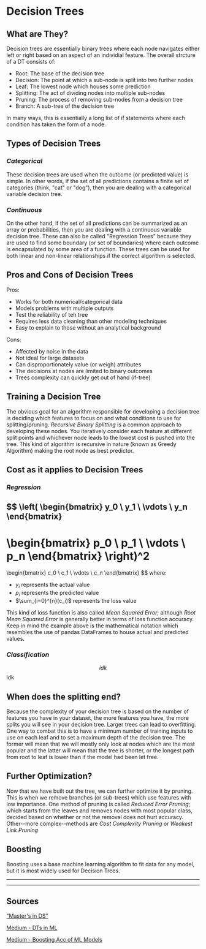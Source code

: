 # Decision Trees
## **What are They?**
Decision trees are essentially binary trees where each node navigates either left or right based on an aspect of an individial feature. The overall strcture of a DT consists of:
* Root: The base of the decision tree
* Decision: The point at which a sub-node is split into two further nodes
* Leaf: The lowest node which houses some prediction
* Splitting: The act of dividing nodes into multiple sub-nodes
* Pruning: The process of removing sub-nodes from a decision tree
* Branch: A sub-tree of the decision tree

In many ways, this is essentially a long list of if statements where each condition has taken the form of a node.
## **Types of Decision Trees**
### _Categorical_
These decision trees are used when the outcome (or predicted value) is simple. In other words, if the set of all predictions contains a finite set of categories (think, "cat" or "dog"), then you are dealing with a categorical variable decision tree.
### _Continuous_
On the other hand, if the set of all predictions can be summarized as an array or probabilities, then you are dealing with a continuous variable decision tree. These can also be called "Regression Trees" because they are used to find some boundary (or set of boundaries) where each outcome is encapsulated by some area of a function. These trees can be used for both linear and non-linear relationships if the correct algorithm is selected.

## **Pros and Cons of Decision Trees**
Pros:
* Works for both numerical/categorical data
* Models problems with multiple outputs
* Test the reliability of teh tree
* Requires less data cleaning than other modeling techniques
* Easy to explain to those without an analytical background

Cons:
* Affected by noise in the data
* Not ideal for large datasets
* Can disproportionately value (or weigh) attributes
* The decisions at nodes are limited to binary outcomes
* Trees complexity can quickly get out of hand (if-tree)

## **Training a Decision Tree**
The obvious goal for an algorithm responsible for developing a decision tree is deciding which features to focus on and what conditions to use for splitting/pruning. _Recursive Binary Splitting_ is a common approach to developing these nodes. You iteratively consider each feature at different split points and whichever node leads to the lowest cost is pushed into the tree. This kind of algorithm is recursive in nature (known as Greedy Algorithm) making the root node as best predictor.

## **Cost as it applies to Decision Trees**
### _Regression_
$$
\left(
\begin{bmatrix}
y_0 \\
y_1 \\
\vdots \\
y_n
\end{bmatrix}
-
\begin{bmatrix}
p_0 \\
p_1 \\
\vdots \\
p_n
\end{bmatrix}
\right)^2
=
\begin{bmatrix}
c_0 \\
c_1 \\
\vdots \\
c_n
\end{bmatrix}
$$
where:
* $y_i$ represents the actual value
* $p_i$ represents the predicted value
* $\sum_{i=0}^{n}(c_i)$ represents the loss value

This kind of loss function is also called _Mean Squared Error_; although _Root Mean Squared Error_ is generally better in terms of loss function accuracy. Keep in mind the example above is the mathematical notation which resembles the use of pandas DataFrames to house actual and predicted values.

### _Classification_
$$
idk
$$
idk

## **When does the splitting end?**
Because the complexity of your decision tree is based on the number of features you have in your dataset, the more features you have, the more splits you will see in your decision tree. Larger trees can lead to overfitting. One way to combat this is to have a minimum number of training inputs to use on each leaf and to set a maximum depth of the decision tree. The former will mean that we will mostly only look at nodes which are the most popular and the latter will mean that the tree is shorter, or the longest path from root to leaf is lower than if the model had been let free.

## **Further Optimization?**
Now that we have built out the tree, we can further optimize it by pruning. This is when we remove branches (or sub-trees) which use features with low importance. One method of pruning is called _Reduced Error Pruning_; which starts from the leaves and removes nodes with most popular class, decided based on whether or not the removal does not hurt accuracy. Other--more complex--methods are _Cost Complexity Pruning_ or _Weakest Link Pruning_

## **Boosting**
Boosting uses a base machine learning algorithm to fit data for any model, but it is most widely used for Decision Trees.

---
---
## **Sources**
["Master's in DS"](https://www.mastersindatascience.org/learning/machine-learning-algorithms/decision-tree/#:~:text=A%20decision%20tree%20is%20a,that%20contains%20the%20desired%20categorization.)

[Medium - DTs in ML](https://towardsdatascience.com/decision-trees-in-machine-learning-641b9c4e8052)

[Medium - Boosting Acc of ML Models](https://towardsdatascience.com/boosting-the-accuracy-of-your-machine-learning-models-f878d6a2d185)


